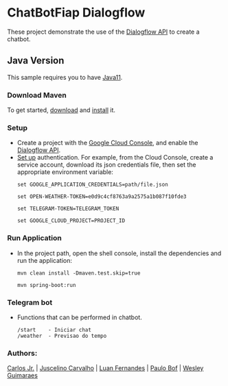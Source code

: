 # ChatBotFiap Dialogflow

These project demonstrate the use of the [Dialogflow API][dialogflow] to create a chatbot.

## Java Version
This sample requires you to have
[Java11][Java11].

### Download Maven
To get started, [download][maven-download] and [install][maven-install] it.

### Setup

* Create a project with the [Google Cloud Console][cloud-console], and enable the [Dialogflow API][dialogflow-api].
* [Set up][auth] authentication. For example, from the Cloud Console, create a service account, download its json credentials file, then set the appropriate environment variable:
    ```shell
    set GOOGLE_APPLICATION_CREDENTIALS=path/file.json
    ```
    ```shell
    set OPEN-WEATHER-TOKEN=e0d9c4cf8763a9a2575a1b087f10fde3
    ```
    ```shell
    set TELEGRAM-TOKEN=TELEGRAM_TOKEN
    ```
    ```shell
    set GOOGLE_CLOUD_PROJECT=PROJECT_ID
    ```

### Run Application

* In the project path, open the shell console, install the dependencies and run the application:
    ```shell
    mvn clean install -Dmaven.test.skip=true
    ```
    ```shell
    mvn spring-boot:run
    ```

### Telegram bot
* Functions that can be performed in chatbot.
    ```text
    /start    - Iniciar chat
    /weather  - Previsao do tempo
    ```


### Authors:

[Carlos Jr.](https://github.com/cjunior1976) | [Juscelino Carvalho](https://github.com/JuscelinoCarvalho) | [Luan Fernandes](https://github.com/souluanf) | 
[Paulo Bof](https://github.com/paulobof) | [Wesley Guimaraes](https://github.com/wees-guimaraes)


[maven]: https://maven.apache.org
[maven-download]: https://maven.apache.org/download.cgi
[maven-install]: https://maven.apache.org/install.html
[Java11]: https://docs.oracle.com/en/java/javase/11/install/overview-jdk-installation.html
[cloud-console]: https://console.cloud.google.com
[dialogflow-api]: https://pantheon.corp.google.com/apis/library/dialogflow.googleapis.com
[telegram-api]: https://core.telegram.org/bots/api
[auth]: https://cloud.google.com/docs/authentication/getting-started
[dialogflow]: https://dialogflow.com/docs/getting-started/basics
[google-cloud-java]: https://github.com/GoogleCloudPlatform/google-cloud-java
[java-telegram-bot-api]: https://github.com/pengrad/java-telegram-bot-api